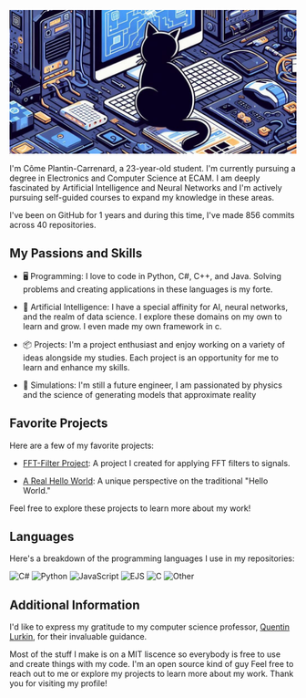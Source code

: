![Profile Image](profileImg.jpg)

I'm Côme Plantin-Carrenard, a 23-year-old student. I'm currently pursuing a degree in Electronics and Computer Science at ECAM. I am deeply fascinated by Artificial Intelligence and Neural Networks and I'm actively pursuing self-guided courses to expand my knowledge in these areas.

I've been on GitHub for 1 years and during this time, I've made 856 commits across 40 repositories.

## My Passions and Skills

- 🖥️ Programming: I love to code in Python, C#, C++, and Java. Solving problems and creating applications in these languages is my forte.

- 🤖 Artificial Intelligence: I have a special affinity for AI, neural networks, and the realm of data science. I explore these domains on my own to learn and grow. I even made my own framework in c.

- 📦 Projects: I'm a project enthusiast and enjoy working on a variety of ideas alongside my studies. Each project is an opportunity for me to learn and enhance my skills.

- 👷 Simulations: I'm still a future engineer, I am passionated by physics and the science of generating models that approximate reality
 
## Favorite Projects

Here are a few of my favorite projects:

- [FFT-Filter Project](https://github.com/comus3/FFT-Filter): A project I created for applying FFT filters to signals. 

- [A Real Hello World](https://github.com/comus3/A_real_hello_world): A unique perspective on the traditional "Hello World."

Feel free to explore these projects to learn more about my work!

## Languages

Here's a breakdown of the programming languages I use in my repositories:

![C#](https://img.shields.io/static/v1?style=plastic&label=%E2%A0%80&color=555&labelColor=%23178600&message=C%23%EF%B8%B147.7%25)
![Python](https://img.shields.io/static/v1?style=plastic&label=%E2%A0%80&color=555&labelColor=%233572A5&message=Python%EF%B8%B137.3%25)
![JavaScript](https://img.shields.io/static/v1?style=plastic&label=%E2%A0%80&color=555&labelColor=%23f1e05a&message=JavaScript%EF%B8%B18%25)
![EJS](https://img.shields.io/static/v1?style=plastic&label=%E2%A0%80&color=555&labelColor=%23a91e50&message=EJS%EF%B8%B12.3%25)
![C](https://img.shields.io/static/v1?style=plastic&label=%E2%A0%80&color=555&labelColor=%23555555&message=C%EF%B8%B12%25)
![Other](https://img.shields.io/static/v1?style=plastic&label=%E2%A0%80&color=555&labelColor=%23ededed&message=Other%EF%B8%B12.4%25)



## Additional Information

I'd like to express my gratitude to my computer science professor, [Quentin Lurkin](https://github.com/qlurkin), for their invaluable guidance.

Most of the stuff I make is on a MIT liscence so everybody is free to use and create things with my code. I'm an open source kind of guy
Feel free to reach out to me or explore my projects to learn more about my work. Thank you for visiting my profile!
 
